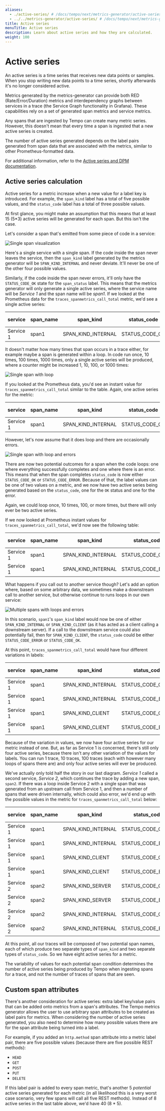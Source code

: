 ```yaml
---
aliases:
  - ./active-series/ # /docs/tempo/next/metrics-generator/active-series/
  - ../../metrics-generator/active-series/ # /docs/tempo/next/metrics-generator/active-series/
title: Active series
menuTitle: Active series
description: Learn about active series and how they are calculated.
weight: 100
---
```


# Active series

An active series is a time series that receives new data points or samples. When you stop writing new data points to a time series, shortly afterwards it's no longer considered active.

Metrics generated by the metrics-generator can provide both RED (Rate/Error/Duration) metrics and interdependency graphs between services in a trace (the Service Graph functionality in Grafana).
These capabilities rely on a set of generated span metrics and service metrics.

Any spans that are ingested by Tempo can create many metric series. However, this doesn't mean that every time a span is ingested that a new active series is created.

The number of active series generated depends on the label pairs generated from span data that are associated with the metrics, similar to other Prometheus-formatted data.

For additional information, refer to the [Active series and DPM documentation](https://grafana.com/docs/grafana-cloud/cost-management-and-billing/understand-your-invoice/metrics-invoice/).

## Active series calculation

Active series for a metric increase when a new value for a label key is introduced. For example, the `span_kind` label has a total of five possible values, and the `status_code` label has a total of three possible values.

At first glance, you might make an assumption that this means that at least 15 (5\*3) active series will be generated for each span. But this isn't the case.

Let's consider a span that's emitted from some piece of code in a service:

![Single span visualization](/static/img/docs/tempo/SingleSpan.jpeg)

Here's a single service with a single span.
If the code inside the span never leaves the service, then the `span_kind` label generated by the metrics generator will be `SPAN_KIND_INTERNAL` and never deviate. It'll never be one of the other four possible values.

Similarly, if the code inside the span never errors, it'll only have the `STATUS_CODE_OK` state for the `span_status` label.
This means that the metrics generator will only generate a single active series, where the service name will be _Service 1_ and the span name will be _span1_.
If we looked at the Prometheus data for the `traces_spanmetrics_call_total` metric, we'd see a single active series:

| service   | span_name | span_kind          | status_code    | Metric value |
| --------- | --------- | ------------------ | -------------- | ------------ |
| Service 1 | span1     | SPAN_KIND_INTERNAL | STATUS_CODE_OK | 1            |

It doesn't matter how many times that span occurs in a trace either, for example maybe a span is generated within a loop.
In code run once, 10 times, 100 times, 1000 times, only a single active series will be produced, where a counter might be increased 1, 10, 100, or 1000 times:

![Single span with loop](/static/img/docs/tempo/SingleSpanLoop.jpeg)

If you looked at the Prometheus data, you'd see an instant value for `traces_spanmetrics_call_total` similar to the table. Again, one active series for the metric:

| service   | span_name | span_kind          | status_code    | Metric value |
| --------- | --------- | ------------------ | -------------- | ------------ |
| Service 1 | span1     | SPAN_KIND_INTERNAL | STATUS_CODE_OK | 120          |

However, let's now assume that it does loop and there are occasionally errors.

![Single span with loop and errors](/static/img/docs/tempo/SinglespanLoopError.jpeg)

There are now two potential outcomes for a span when the code loops: one where everything successfully completes and one where there is an error.
This means that when the span completes `status_code` is now either `STATUS_CODE_OK` or `STATUS_CODE_ERROR`.
Because of that, the label values can be one of two values on a metric, and we now have two active series being generated based on the `status_code`, one for the `OK` status and one for the error.

Again, we could loop once, 10 times, 100, or more times, but there will only ever be two active series.

If we now looked at Prometheus instant values for `traces_spanmetrics_call_total`, we'd now see the following table:

| service   | span_name | span_kind          | status_code       | Metric value |
| --------- | --------- | ------------------ | ----------------- | ------------ |
| Service 1 | span1     | SPAN_KIND_INTERNAL | STATUS_CODE_OK    | 96           |
| Service 1 | span1     | SPAN_KIND_INTERNAL | STATUS_CODE_ERROR | 24           |

What happens if you call out to another service though? Let's add an option where, based on some arbitrary data, we sometimes make a downstream call to another service, but otherwise continue to runs loops in our own service:

![Multiple spans with loops and errors](/static/img/docs/tempo/SingleSpanLoopErrorAnotherService.jpeg)

In this scenario, `span1`'s `span_kind` label would now be one of either `SPAN_KIND_INTERNAL` or `SPAN_KIND_CLIENT` (as it has acted as a client calling a downstream server).
If a call to the downstream service could also potentially fail, then for `SPAN_KIND_CLIENT`, the `status_code` could be either `STATUS_CODE_ERROR` or `STATUS_CODE_OK`.

At this point, `traces_spanmetrics_call_total` would have four different variations in labels:

| service   | span_name | span_kind          | status_code       | Metric value |
| --------- | --------- | ------------------ | ----------------- | ------------ |
| Service 1 | span1     | SPAN_KIND_INTERNAL | STATUS_CODE_OK    | 34           |
| Service 1 | span1     | SPAN_KIND_INTERNAL | STATUS_CODE_ERROR | 6            |
| Service 1 | span1     | SPAN_KIND_CLIENT   | STATUS_CODE_OK    | 23           |
| Service 1 | span1     | SPAN_KIND_CLIENT   | STATUS_CODE_ERROR | 3            |

Because of the variation in values, we now have four active series for our metric instead of one. But, as far as Service 1 is concerned, there's still only four active series, because there isn't any other variation of the values for labels. You can run 1 trace, 10 traces, 100 traces (each with however many loops of spans there are) and only four active series will ever be produced.

We've actually only told half the story in our last diagram. _Service 1_ called a second service, _Service 2_, which continues the trace by adding a new span, `span2`.
If there was a loop inside Service 2 with a single span that was generated from an upstream call from Service 1, and then a number of spans that were driven internally, which could also error, we'd end up with the possible values in the metric for `traces_spanmetrics_call_total` below:

| service   | span_name | span_kind          | status_code       | Metric value |
| --------- | --------- | ------------------ | ----------------- | ------------ |
| Service 1 | span1     | SPAN_KIND_INTERNAL | STATUS_CODE_OK    | 89           |
| Service 1 | span1     | SPAN_KIND_INTERNAL | STATUS_CODE_ERROR | 13           |
| Service 1 | span1     | SPAN_KIND_CLIENT   | STATUS_CODE_OK    | 44           |
| Service 1 | span1     | SPAN_KIND_CLIENT   | STATUS_CODE_ERROR | 9            |
| Service 2 | span2     | SPAN_KIND_SERVER   | STATUS_CODE_OK    | 30           |
| Service 2 | span2     | SPAN_KIND_SERVER   | STATUS_CODE_ERROR | 14           |
| Service 2 | span2     | SPAN_KIND_INTERNAL | STATUS_CODE_OK    | 99           |
| Service 2 | span2     | SPAN_KIND_INTERNAL | STATUS_CODE_ERROR | 23           |

At this point, all our traces will be composed of two potential span names, each of which produce two separate types of `span_kind` and two separate types of `status_code`. So we have eight active series for a metric.

The variability of values for each potential span condition determines the number of active series being produced by Tempo when ingesting spans for a trace, and not the number of traces of spans that are seen.

## Custom span attributes

There's another consideration for active series: extra label key/value pairs that can be added onto metrics from a span's attributes.
The Tempo metrics generator allows the user to use arbitrary span attributes to be created as label pairs for metrics.
When considering the number of active series generated, you also need to determine how many possible values there are for the span attribute being turned into a label.

For example, if you added an `http.method` span attribute into a metric label pair, there are five possible values (because there are five possible REST methods):

- `HEAD`
- `GET`
- `POST`
- `PUT`
- `DELETE`

If this label pair is added to every span metric, that's another 5 _potential_ active series generated for each metric (in all likelihood this is a very worst case scenario, very few spans will call all five REST methods).
Instead of 8 active series in the last table above, we'd have 40 (8 \* 5).
